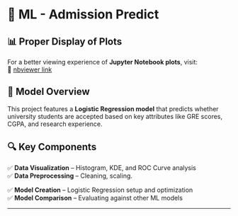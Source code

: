 # 🚀 ML - Admission Predict  

## 📊 Proper Display of Plots  
For a better viewing experience of **Jupyter Notebook plots**, visit:  
🔗 [nbviewer link](https://nbviewer.org/github/utkan0602/Machine-Learning/blob/main/ML%20-%20Admission%20Predict/Admission_Prediction_Model.ipynb)  

## 🎯 Model Overview  
This project features a **Logistic Regression model** that predicts whether university students are accepted based on key attributes like GRE scores, CGPA, and research experience.  

## 🔍 Key Components  
✅ **Data Visualization** – Histogram, KDE, and ROC Curve analysis  
✅ **Data Preprocessing** – Cleaning, scaling.

✅ **Model Creation** – Logistic Regression setup and optimization  
✅ **Model Comparison** – Evaluating against other ML models  

---


